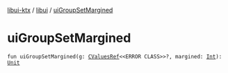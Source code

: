 [libui-ktx](../index.md) / [libui](index.md) / [uiGroupSetMargined](./ui-group-set-margined.md)

# uiGroupSetMargined

`fun uiGroupSetMargined(g: `[`CValuesRef`](../kotlinx.cinterop/-c-values-ref/index.md)`<<ERROR CLASS>>?, margined: `[`Int`](https://kotlinlang.org/api/latest/jvm/stdlib/kotlin/-int/index.html)`): `[`Unit`](https://kotlinlang.org/api/latest/jvm/stdlib/kotlin/-unit/index.html)